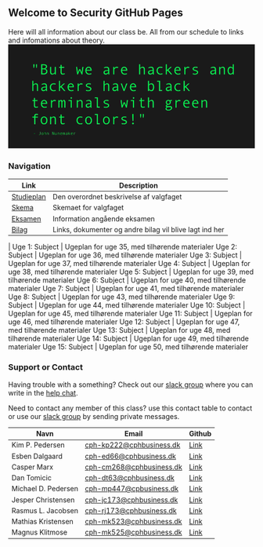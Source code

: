 ## Welcome to Security GitHub Pages

Here will all information about our class be. All from our schedule to links and infomations about theory. 
![Reasons](./Picture.png)

### Navigation

Link | Description
------------ | -------------
[Studieplan](./pages/studieplan.md) | Den overordnet beskrivelse af valgfaget
[Skema](./pages/skema.md) | Skemaet for valgfaget
[Eksamen](./pages/eksamen.md) | Information angående eksamen
[Bilag](./pages/bilag.md) | Links, dokumenter og andre bilag vil blive lagt ind her
 | 
Uge 1: Subject | Ugeplan for uge 35, med tilhørende materialer
Uge 2: Subject | Ugeplan for uge 36, med tilhørende materialer
Uge 3: Subject | Ugeplan for uge 37, med tilhørende materialer
Uge 4: Subject | Ugeplan for uge 38, med tilhørende materialer
Uge 5: Subject | Ugeplan for uge 39, med tilhørende materialer
Uge 6: Subject | Ugeplan for uge 40, med tilhørende materialer
Uge 7: Subject | Ugeplan for uge 41, med tilhørende materialer
Uge 8: Subject | Ugeplan for uge 43, med tilhørende materialer
Uge 9: Subject | Ugeplan for uge 44, med tilhørende materialer
Uge 10: Subject | Ugeplan for uge 45, med tilhørende materialer
Uge 11: Subject | Ugeplan for uge 46, med tilhørende materialer
Uge 12: Subject | Ugeplan for uge 47, med tilhørende materialer
Uge 13: Subject | Ugeplan for uge 48, med tilhørende materialer
Uge 14: Subject | Ugeplan for uge 49, med tilhørende materialer
Uge 15: Subject | Ugeplan for uge 50, med tilhørende materialer

### Support or Contact

Having trouble with a something? Check out our [slack group](https://datamatiker-security.slack.com/) where you can write in the [help chat](https://app.slack.com/client/TMGKRJMJR/CM58R2AKD).

Need to contact any member of this class? use this contact table to contact or use our [slack group](https://datamatiker-security.slack.com/) by sending private messages.

Navn | Email | Github
------------ | ------------- | -------------
Kim P. Pedersen | cph-kp222@cphbusiness.dk | [Link](https://github.com/KimHotDK)
Esben Dalgaard | cph-ed66@cphbusiness.dk | [Link](https://github.com/Edunno)
Casper Marx | cph-cm268@cphbusiness.dk | [Link](https://github.com/Marx02)
Dan Tomicic | cph-dt63@cphbusiness.dk | [Link](https://github.com/godlikecpu)
Michael D. Pedersen | cph-mp447@cpbusiness.dk | [Link](https://github.com/mich561d)
Jesper Christensen | cph-jc173@cphbusiness.dk | [Link](https://github.com/jesper3005)
Rasmus L. Jacobsen | cph-rj173@cphbusiness.dk | [Link](https://github.com/)
Mathias Kristensen | cph-mk523@cphbusiness.dk | [Link](https://github.com/)
Magnus Klitmose | cph-mk525@cphbusiness.dk | [Link](https://github.com/)
